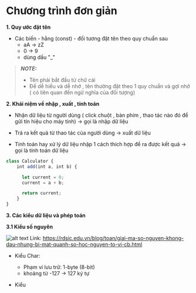 # Chương trình đơn giản

**1. Quy ước đặt tên**

- Các biến - hằng (const) - đối tương đặt tên theo quy chuẩn sau
  - aA -> zZ
  - 0 -> 9
  - dùng dấu "\_"

> **_NOTE:_**
>
> - Tên phải bắt đầu từ chữ cái
> - Để dễ hiểu và dễ nhớ , tên thường đặt theo 1 quy chuẩn và gợi nhớ ( có liên quan đến ngữ nghĩa của đối tượng)

**2. Khái niệm về nhập , xuất , tính toán**

- Nhận dữ liệu từ người dùng ( click chuột , bàn phím , thao tác nào đó để gửi tín hiệu cho máy tính) -> gọi là nhập dữ liệu

- Trả ra kết quả từ thao tác của người dùng -> xuất dữ liệu

- Tính toán hay xử lý dữ liệu nhập 1 cách thích hợp để ra được kết quả -> gọi là tính toán dữ liệu

```js
class Calculator {
    int add(int a, int b) {

      let current = 0;
      current = a + b;

      return current;
    }
}
```

**3. Các kiểu dữ liệu và phép toán**

**3.1 Kiểu số nguyên**

![alt text](image/bieu-dien-nhi-phan.png)
Link: https://rdsic.edu.vn/blog/toan/giai-ma-so-nguyen-khong-dau-nhung-bi-mat-quanh-so-hoc-nguyen-to-vi-cb.html

- Kiểu Char:

  - Phạm vi lưu trữ: 1-byte (8-bit)
  - khoảng từ -127 -> 127 ký tự

- Kiểu
